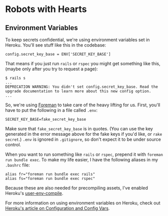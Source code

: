 Robots with Hearts
==================

## Environment Variables

To keep secrets confidential, we're using environment variables set in Heroku.  You'll see stuff like this in the codebase:

    config.secret_key_base = ENV['SECRET_KEY_BASE']

That means if you just run `rails` or `rspec` you might get something like this, (maybe only after you try to request a page):

    $ rails s
    ...
    DEPRECATION WARNING: You didn't set config.secret_key_base. Read the upgrade documentation to learn more about this new config option.
    ...

So, we're using [Foreman](http://github.com/ddollar/foreman) to take care of the heavy lifting for us.  First, you'll have to put the following in a file called `.env`:

    SECRET_KEY_BASE=fake_secret_key_base

Make sure that `fake_secret_key_base` is in quotes.  (You can use the key generated in the error message above for the fake keys if you'd like, or `rake secret`.)  `.env` is ignored in `.gitignore`, so don't expect it to be under source control.

When you want to run something like `rails` or `rspec`, prepend it with `foreman run bundle exec`.  To make my life easier, I have the following aliases in my `.bashrc` file:

    alias fr="foreman run bundle exec rails"
    alias fs="foreman run bundle exec rspec"
    
Because these are also needed for precompiling assets, I've enabled Heroku's [user-env-compile](http://devcenter.heroku.com/articles/labs-user-env-compile).

For more information on using environment variables on Heroku, check out [Heroku's article on Configuration and Config Vars](http://devcenter.heroku.com/articles/config-vars).
